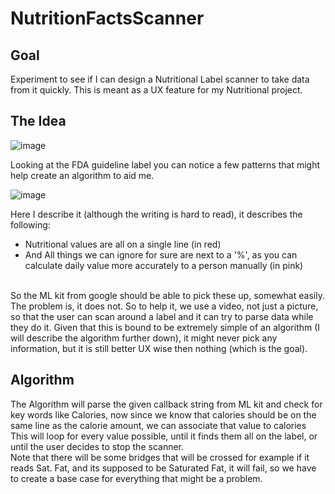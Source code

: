 # NutritionFactsScanner

## Goal
Experiment to see if I can design a Nutritional Label scanner to take data from it quickly. This is meant as a UX feature for my Nutritional project. <br/>

## The Idea
![image](https://github.com/EthanNgit/NutritionFactsScanner/assets/105979510/4b6c3027-714a-470d-8dfd-2c997adb4f65) <br/>

Looking at the FDA guideline label you can notice a few patterns that might help create an algorithm to aid me. <br/>
  
![image](https://github.com/EthanNgit/NutritionFactsScanner/assets/105979510/acb82ce6-eb90-4ff0-9166-087b231ff640) <br/>

Here I describe it (although the writing is hard to read), it describes the following:
* Nutritional values are all on a single line (in red)
* And All things we can ignore for sure are next to a '%', as you can calculate daily value more accurately to a person manually (in pink)

<br/> So the ML kit from google should be able to pick these up, somewhat easily. The problem is, it does not. So to help it, we use a video, not just a picture, so that the user can scan around a label and it can try to parse data while they do it. Given that this is bound to be extremely simple of an algorithm (I will describe the algorithm further down), it might never pick any information, but it is still better UX wise then nothing (which is the goal). <br/>


## Algorithm

The Algorithm will parse the given callback string from ML kit and check for key words like Calories, now since we know that calories should be on the same line as the calorie amount, we can associate that value to calories <br/>
This will loop for every value possible, until it finds them all on the label, or until the user decides to stop the scanner. <br/>
Note that there will be some bridges that will be crossed for example if it reads Sat. Fat, and its supposed to be Saturated Fat, it will fail, so we have to create a base case for everything that might be a problem. <br/>
